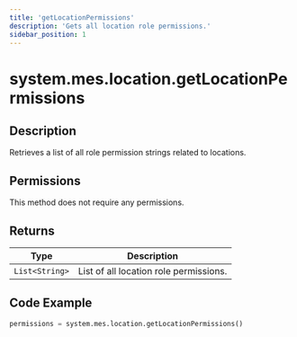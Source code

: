 ```yaml
---
title: 'getLocationPermissions'
description: 'Gets all location role permissions.'
sidebar_position: 1
---
```


# system.mes.location.getLocationPermissions

## Description

Retrieves a list of all role permission strings related to locations.

## Permissions

This method does not require any permissions.

## Returns

| Type           | Description                            |
| -------------- | -------------------------------------- |
| `List<String>` | List of all location role permissions. |

## Code Example

```python
permissions = system.mes.location.getLocationPermissions()
```
